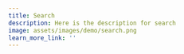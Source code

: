 ```yaml
---
title: Search
description: Here is the description for search
image: assets/images/demo/search.png
learn_more_link: ''
---
```

